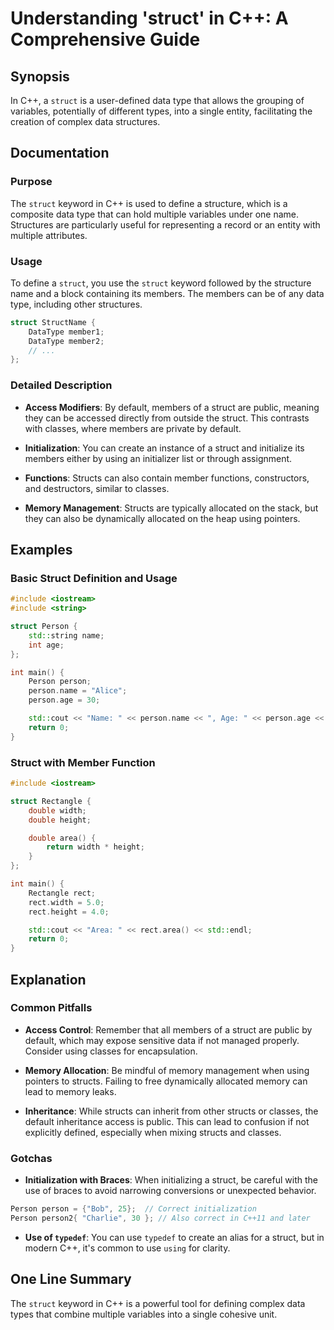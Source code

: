 <!--
Meta Description: # Understanding 'struct' in C++: A Comprehensive Guide ## Synopsis In C++, a `struct` is a user-defined data type that allows the grouping of variable...
Meta Keywords: struct, can, person, data, name
-->

# Understanding 'struct' in C++: A Comprehensive Guide

## Synopsis
In C++, a `struct` is a user-defined data type that allows the grouping of variables, potentially of different types, into a single entity, facilitating the creation of complex data structures.

## Documentation
### Purpose
The `struct` keyword in C++ is used to define a structure, which is a composite data type that can hold multiple variables under one name. Structures are particularly useful for representing a record or an entity with multiple attributes.

### Usage
To define a `struct`, you use the `struct` keyword followed by the structure name and a block containing its members. The members can be of any data type, including other structures.

```cpp
struct StructName {
    DataType member1;
    DataType member2;
    // ...
};
```

### Detailed Description
- **Access Modifiers**: By default, members of a struct are public, meaning they can be accessed directly from outside the struct. This contrasts with classes, where members are private by default.
  
- **Initialization**: You can create an instance of a struct and initialize its members either by using an initializer list or through assignment.

- **Functions**: Structs can also contain member functions, constructors, and destructors, similar to classes.

- **Memory Management**: Structs are typically allocated on the stack, but they can also be dynamically allocated on the heap using pointers.

## Examples
### Basic Struct Definition and Usage

```cpp
#include <iostream>
#include <string>

struct Person {
    std::string name;
    int age;
};

int main() {
    Person person;
    person.name = "Alice";
    person.age = 30;

    std::cout << "Name: " << person.name << ", Age: " << person.age << std::endl;
    return 0;
}
```

### Struct with Member Function

```cpp
#include <iostream>

struct Rectangle {
    double width;
    double height;

    double area() {
        return width * height;
    }
};

int main() {
    Rectangle rect;
    rect.width = 5.0;
    rect.height = 4.0;

    std::cout << "Area: " << rect.area() << std::endl;
    return 0;
}
```

## Explanation
### Common Pitfalls
- **Access Control**: Remember that all members of a struct are public by default, which may expose sensitive data if not managed properly. Consider using classes for encapsulation.
  
- **Memory Allocation**: Be mindful of memory management when using pointers to structs. Failing to free dynamically allocated memory can lead to memory leaks.

- **Inheritance**: While structs can inherit from other structs or classes, the default inheritance access is public. This can lead to confusion if not explicitly defined, especially when mixing structs and classes.

### Gotchas
- **Initialization with Braces**: When initializing a struct, be careful with the use of braces to avoid narrowing conversions or unexpected behavior.

```cpp
Person person = {"Bob", 25};  // Correct initialization
Person person2{ "Charlie", 30 }; // Also correct in C++11 and later
```

- **Use of `typedef`**: You can use `typedef` to create an alias for a struct, but in modern C++, it's common to use `using` for clarity.

## One Line Summary
The `struct` keyword in C++ is a powerful tool for defining complex data types that combine multiple variables into a single cohesive unit.